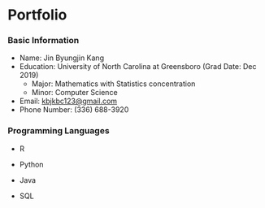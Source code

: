 # Portfolio

### Basic Information
- Name: Jin Byungjin Kang
- Education: University of North Carolina at Greensboro (Grad Date: Dec 2019)
  - Major: Mathematics with Statistics concentration
  - Minor: Computer Science
- Email: kbjkbc123@gmail.com
- Phone Number: (336) 688-3920

### Programming Languages
- R

- Python

- Java

- SQL
